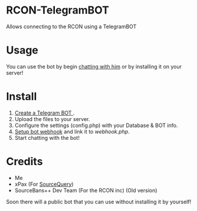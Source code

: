 # RCON-TelegramBOT
Allows connecting to the RCON using a TelegramBOT

# Usage
You can use the bot by begin [chatting with him](https://t.me/SM_API_BOT) or by installing it on your server!

# Install
1. [Create a Telegram BOT ](https://core.telegram.org/bots#3-how-do-i-create-a-bot).
2. Upload the files to your server.
3. Configure the settings (config.php) with your Database & BOT info.
4. [Setup bot webhook](https://core.telegram.org/bots/webhooks) and link it to *webhook.php*.
5. Start chatting with the bot!

# Credits
* Me
* xPax (For [SourceQuery](https://github.com/xPaw/PHP-Source-Query))
* SourceBans++ Dev Team (For the RCON inc) (Old version)

Soon there will a public bot that you can use without installing it by yourself!
